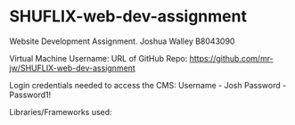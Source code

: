 # SHUFLIX-web-dev-assignment
Website Development Assignment.
  Joshua Walley
  B8043090

Virtual Machine Username:
URL of GitHub Repo: https://github.com/mr-jw/SHUFLIX-web-dev-assignment

Login credentials needed to access the CMS:
Username - Josh
Password - Password1!

Libraries/Frameworks used: 


